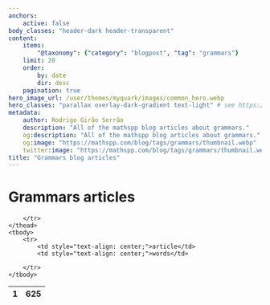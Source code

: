 ```yaml
---
anchors:
    active: false
body_classes: "header-dark header-transparent"
content:
    items:
        "@taxonomy": {"category": "blogpost", "tag": "grammars"}
    limit: 20
    order:
        by: date
        dir: desc
    pagination: true
hero_image_url: /user/themes/myquark/images/common_hero.webp
hero_classes: "parallax overlay-dark-gradient text-light" # see https://demo.getgrav.org/blog-skeleton/blog/hero-classes
metadata:
    author: Rodrigo Girão Serrão
    description: "All of the mathspp blog articles about grammars."
    og:description: "All of the mathspp blog articles about grammars."
    og:image: "https://mathspp.com/blog/tags/grammars/thumbnail.webp"
    twitter:image: "https://mathspp.com/blog/tags/grammars/thumbnail.webp"
title: "Grammars blog articles"
---
```


# Grammars articles


<table class="stats-table">
    <thead>
        <tr>
            <th style="text-align: center;">1</th>
            <th style="text-align: center;">625</th>
            
        </tr>
    </thead>
    <tbody>
        <tr>
            <td style="text-align: center;">article</td>
            <td style="text-align: center;">words</td>
            
        </tr>
    </tbody>
</table>
